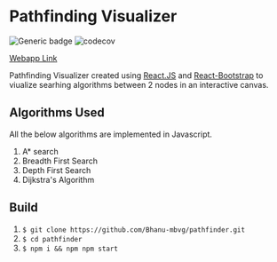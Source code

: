# Pathfinding Visualizer

![Generic badge](https://img.shields.io/badge/Status-In--Dev-blue.svg)
![codecov](https://codecov.io/gh/Bhanu-mbvg/pathfinder/branch/main/graph/badge.svg?token=HBB8K3QKE4)

[Webapp Link](https://bhngupta.github.io/Pathfinding-Visualizer/)

Pathfinding Visualizer created using [React.JS](https://reactjs.org/) and [React-Bootstrap](https://react-bootstrap.github.io/) to viualize searhing algorithms between 2 nodes in an interactive canvas.

## Algorithms Used
All the below algorithms are implemented in Javascript.

 1. A* search 
 2. Breadth First Search
 3. Depth First Search 
 4. Dijkstra's Algorithm

## Build 
 1. `$ git clone https://github.com/Bhanu-mbvg/pathfinder.git`
 2. `$ cd pathfinder`
 3. `$ npm i && npm npm start`
<!--
## Deploy
 1. `$ npm run deploy`-->
